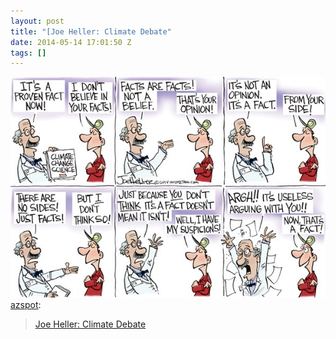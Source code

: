 ```yaml
---
layout: post
title: "[Joe Heller: Climate Debate"
date: 2014-05-14 17:01:50 Z
tags: []
---
```

![](/media/2014/05/85732961763.jpg)
[azspot](http://azspot.net/post/85628430194/joe-heller-climate-debate):

> [Joe Heller: Climate Debate](http://iphone.caglerss.com/media/cartoons/77/2014/05/09/148271_600.jpg)
